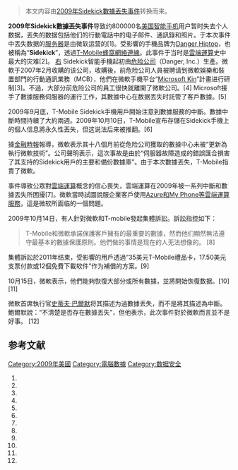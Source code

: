 > 本文内容由[2009年Sidekick數據丟失事件](https://zh.wikipedia.org/wiki/2009年Sidekick數據丟失事件)转换而来。


**2009年Sidekick數據丟失事件**导致约800000名[美国](../Page/美国.md "wikilink")[智能手机](../Page/智能手机.md "wikilink")用户暂时失去个人数据，丟失的数据包括他们的行動電話中的电子邮件、通訊錄和照片。于本次事件中丟失数据的[服务器](../Page/服务器.md "wikilink")是由微软运营的\[1\]。受影響的手機品牌为[Danger Hiptop](https://zh.wikipedia.org/wiki/Danger_Hiptop "wikilink")，也被稱為“**Sidekick**”，透過[T-Mobile](../Page/T-Mobile.md "wikilink")[蜂窩網絡連線](../Page/蜂窝网络.md "wikilink")。此事件于当时是[雲端運算](../Page/雲端運算.md "wikilink")史中最大的灾难\[2\]。 [右](https://zh.wikipedia.org/wiki/File:SidekickII.jpg "fig:右") Sidekick智能手機起初由[危险公司](https://zh.wikipedia.org/wiki/危险公司 "wikilink")（Danger, Inc.）生產。微軟于2007年2月收購的该公司，收購後，前危险公司人員被聘请到微軟娛樂和裝置部門的行動通訊業務（MCB），他們在微軟手機平台“[Microsoft Kin](../Page/Microsoft_Kin.md "wikilink")”計畫进行研制\[3\]。不過，大部分前危险公司的員工很快就離開了微軟公司。\[4\] Microsoft接手了數據服務伺服器的運行工作，其數據中心在数据丟失时託管了客戶數據。\[5\]

2009年9月底，T-Mobile Sidekick手機用戶開始注意到數據服務的中斷。數據中斷時間持續了大約兩週。2009年10月10日，T-Mobile宣布存儲在Sidekick手機上的個人信息將永久性丟失，但这说法后来被推翻。\[6\]

據[金融時報](../Page/金融時報.md "wikilink")報導，微軟表示其十八個月前從危险公司獲取的數據中心未被“更新為執行微軟技術”。公司聲明表示，這次事故是由於“伺服器故障造成的錯誤匯合損害了其支持的Sidekick用戶的主要和備份數據庫”。由于本次數據丟失，T-Mobile指責了微軟。

事件導致公眾對[雲端運算](../Page/雲端運算.md "wikilink")概念的信心喪失，雲端運算在2009年被一系列中斷和數據丟失所困擾\[7\]。微軟當時試圖說服企業客戶使用[Azure和](https://zh.wikipedia.org/wiki/Azure "wikilink")[My Phone等雲端運算服務](https://zh.wikipedia.org/wiki/My_Phone "wikilink")，這是微软所面临的一個問題。

2009年10月14日，有人針對微軟和T-mobile發起集體訴訟。訴訟指控如下：

> T-Mobile和微軟承諾保護客戶擁有的最重要的數據，然而他们顯然無法遵守最基本的數據保護原則。他們做的事情是现在的人无法想像的。
> \[8\]

集體訴訟於2011年结束，受影響的用戶透過“35美元T-Mobile禮品卡，17.50美元支票付款或12個免費下載软件”作为補償的方案。\[9\]

10月15日，微軟表示，他們能夠恢復大部分或所有數據，並將開始恢復数据。\[10\]\[11\]

微軟首席執行官[史蒂夫·巴爾默](../Page/史蒂夫·巴爾默.md "wikilink")将其描述为過數據丟失，而不是將其描述為中斷。鮑爾默說：“不清楚是否存在數據丟失”，但他表示，此次事件對於微軟而言並不是好事。 \[12\]

## 参考文献

[Category:2009年美國](https://zh.wikipedia.org/wiki/Category:2009年美國 "wikilink") [Category:電腦數據](https://zh.wikipedia.org/wiki/Category:電腦數據 "wikilink") [Category:数据安全](https://zh.wikipedia.org/wiki/Category:数据安全 "wikilink")

1.
2.
3.
4.
5.
6.
7.
8.
9.
10.
11.
12.